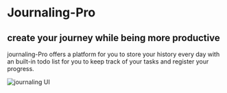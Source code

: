 # Journaling-Pro

## create your journey while being more productive

journaling-Pro offers a platform for you to store your history every day
with an built-in todo list for you to keep track of your tasks
and register your progress.

![journaling UI](https://i.imgur.com/NtpdG2u.png)
